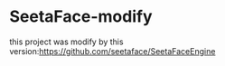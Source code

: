 # SeetaFace-modify
this project was modify by this version:https://github.com/seetaface/SeetaFaceEngine
